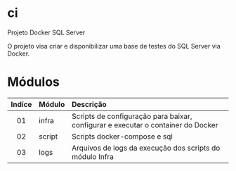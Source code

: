 # ci

Projeto Docker SQL Server

O projeto visa criar e disponibilizar uma base de testes do SQL Server via Docker.

# Módulos

|Indíce|Módulo|Descrição|
|:--:|:--|:--|
|01|infra|Scripts de configuração para baixar, configurar e executar o container do Docker|
|02|script|Scripts docker-compose e sql|
|03|logs|Arquivos de logs da execução dos scripts do módulo Infra|
